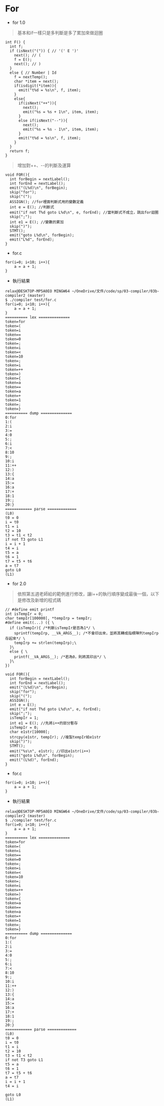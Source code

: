 # For
* for 1.0
> 基本和if一樣只是多判斷是多了累加來做迴圈
<pre><code>int F() {
  int f;
  if (isNext("(")) { // '(' E ')'
    next(); // (
    f = E();
    next(); // )
  }
  else { // Number | Id
    f = nextTemp();
    char *item = next();
    if(isdigit(*item)){
      emit("t%d = %s\n", f, item);
    }
    else{
      if(isNext("++")){
        next();
        emit("%s = %s + 1\n", item, item);
      }
      else if(isNext("--")){
        next();
        emit("%s = %s - 1\n", item, item);
      }
      emit("t%d = %s\n", f, item);
    }
  }
  return f;
}
</code></pre>
>增加對++、--的判斷及運算

<pre><code>void FOR(){
  int forBegin = nextLabel();
  int forEnd = nextLabel();
  emit("(L%d)\n", forBegin);
  skip("for");
  skip("(");
  ASSIGN(); //for裡面判斷式用的變數定義
  int e = E(); //判斷式
  emit("if not T%d goto L%d\n", e, forEnd); //當判斷式不成立，跳出for迴圈
  skip(";");
  int e1 = E(); //變數的累加
  skip(")");
  STMT();
  emit("goto L%d\n", forBegin);
  emit("L%d", forEnd);
}
</code></pre>

* for.c
<pre><code>for(i=0; i<10; i++){
    a = a + 1;
}
</code></pre>

* 執行結果
```
relax@DESKTOP-MP5A0EO MINGW64 ~/OneDrive/文件/code/sp/03-compiler/03b-compiler2 (master)
$ ./compiler test/for.c
for(i=0; i<10; i++){
    a = a + 1;
}
========== lex ==============
token=for
token=(
token=i
token==
token=0
token=;
token=i
token=<
token=10
token=;
token=i
token=++
token=)
token={
token=a
token==
token=a
token=+
token=1
token=;
token=}
========== dump ==============
0:for
1:(
2:i
3:=
4:0
5:;
6:i
7:<
8:10
9:;
10:i
11:++
12:)
13:{
14:a
15:=
16:a
17:+
18:1
19:;
20:}
============ parse =============
(L0)
t0 = 0
i = t0
t1 = i
t2 = 10
t3 = t1 < t2
if not T3 goto L1
i = i + 1
t4 = i
t5 = a
t6 = 1
t7 = t5 + t6
a = t7
goto L0
(L1)
```

* for 2.0
> 依照第五週老師給的範例進行修改，讓i++的執行順序變成最後一個，以下是修改及新增的程式碼
<pre><code>// #define emit printf
int isTempIr = 0;
char tempIr[100000], *tempIrp = tempIr;
#define emit(...) ({ \
  if (isTempIr){ /*判斷isTempIr是否為1*/ \
    sprintf(tempIrp, __VA_ARGS__); /*不會印出來，並將其轉成指標陣列tempIrp存起來*/ \
    tempIrp += strlen(tempIrp);\
  }\
  else { \
    printf(__VA_ARGS__); /*若為0，則將其印出*/ \
  }\
})
</code></pre>

<pre><code>void FOR(){
  int forBegin = nextLabel();
  int forEnd = nextLabel();
  emit("(L%d)\n", forBegin);
  skip("for");
  skip("(");
  ASSIGN();
  int e = E();
  emit("if not T%d goto L%d\n", e, forEnd);
  skip(";");
  isTempIr = 1;
  int e1 = E(); //先將i++的部分暫存
  isTempIr = 0;
  char e1str[10000];
  strcpy(e1str, tempIr); //複製tempIr給e1str
  skip(")");
  STMT();
  emit("%s\n", e1str); //印出e1str(i++)
  emit("goto L%d\n", forBegin);
  emit("(L%d)", forEnd);
}
</code></pre>

* for.c
<pre><code>for(i=0; i<10; i++){
    a = a + 1;
}
</code></pre>

* 執行結果
```
relax@DESKTOP-MP5A0EO MINGW64 ~/OneDrive/文件/code/sp/03-compiler/03b-compiler2 (master)
$ ./compiler test/for.c
for(i=0; i<10; i++){
    a = a + 1;      
}
========== lex ==============
token=for
token=(
token=i
token==
token=0
token=;
token=i
token=<
token=10
token=;
token=i
token=++
token=)
token={
token=a
token==
token=a
token=+
token=1
token=;
token=}
========== dump ==============
0:for
1:(
2:i
3:=
4:0
5:;
6:i
7:<
8:10
9:;
10:i
11:++
12:)
13:{
14:a
15:=
16:a
17:+
18:1
19:;
20:}
============ parse =============
(L0)
t0 = 0
i = t0
t1 = i
t2 = 10
t3 = t1 < t2
if not T3 goto L1
t5 = a
t6 = 1
t7 = t5 + t6
a = t7
i = i + 1
t4 = i

goto L0
(L1)
```